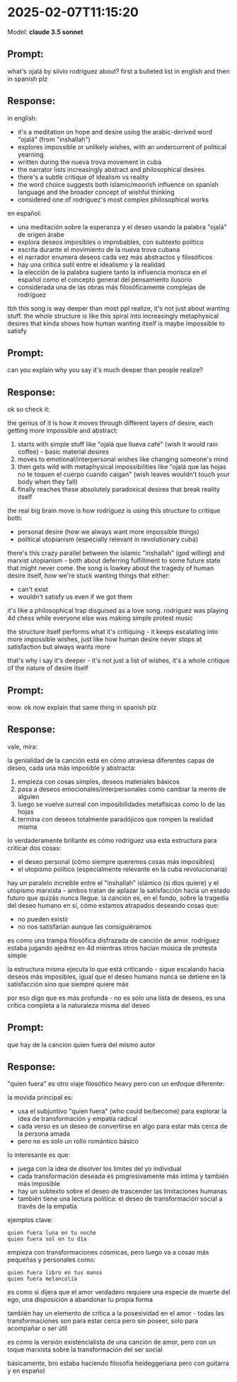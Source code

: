 # 2025-02-07T11:15:20

Model: **claude 3.5 sonnet**

## Prompt:

what's ojalá by silvio rodriguez about? first a bulleted list in english and then in spanish plz

## Response:

in english:
- it's a meditation on hope and desire using the arabic-derived word "ojalá" (from "inshallah")
- explores impossible or unlikely wishes, with an undercurrent of political yearning
- written during the nueva trova movement in cuba
- the narrator lists increasingly abstract and philosophical desires
- there's a subtle critique of idealism vs reality
- the word choice suggests both islamic/moorish influence on spanish language and the broader concept of wishful thinking
- considered one of rodriguez's most complex philosophical works

en español:
- una meditación sobre la esperanza y el deseo usando la palabra "ojalá" de origen árabe
- explora deseos imposibles o improbables, con subtexto político
- escrita durante el movimiento de la nueva trova cubana
- el narrador enumera deseos cada vez más abstractos y filosóficos
- hay una crítica sutil entre el idealismo y la realidad
- la elección de la palabra sugiere tanto la influencia morisca en el español como el concepto general del pensamiento ilusorio
- considerada una de las obras más filosóficamente complejas de rodríguez

tbh this song is way deeper than most ppl realize, it's not just about wanting stuff. the whole structure is like this spiral into increasingly metaphysical desires that kinda shows how human wanting itself is maybe impossible to satisfy

## Prompt:

can you explain why you say it's much deeper than people realize?

## Response:

ok so check it:

the genius of it is how it moves through different layers of desire, each getting more impossible and abstract:

1. starts with simple stuff like "ojalá que llueva café" (wish it would rain coffee) - basic material desires
2. moves to emotional/interpersonal wishes like changing someone's mind
3. then gets wild with metaphysical impossibilities like "ojalá que las hojas no te toquen el cuerpo cuando caigan" (wish leaves wouldn't touch your body when they fall)
4. finally reaches these absolutely paradoxical desires that break reality itself

the real big brain move is how rodriguez is using this structure to critique both:
- personal desire (how we always want more impossible things)
- political utopianism (especially relevant in revolutionary cuba)

there's this crazy parallel between the islamic "inshallah" (god willing) and marxist utopianism - both about deferring fulfillment to some future state that might never come. the song is lowkey about the tragedy of human desire itself, how we're stuck wanting things that either:
- can't exist
- wouldn't satisfy us even if we got them

it's like a philosophical trap disguised as a love song. rodriguez was playing 4d chess while everyone else was making simple protest music

the structure itself performs what it's critiquing - it keeps escalating into more impossible wishes, just like how human desire never stops at satisfaction but always wants more

that's why i say it's deeper - it's not just a list of wishes, it's a whole critique of the nature of desire itself

## Prompt:

wow. ok now explain that same thing in spanish plz

## Response:

vale, mira:

la genialidad de la canción está en cómo atraviesa diferentes capas de deseo, cada una más imposible y abstracta:

1. empieza con cosas simples, deseos materiales básicos
2. pasa a deseos emocionales/interpersonales como cambiar la mente de alguien
3. luego se vuelve surreal con imposibilidades metafísicas como lo de las hojas
4. termina con deseos totalmente paradójicos que rompen la realidad misma

lo verdaderamente brillante es cómo rodríguez usa esta estructura para criticar dos cosas:
- el deseo personal (cómo siempre queremos cosas más imposibles)
- el utopismo político (especialmente relevante en la cuba revolucionaria)

hay un paralelo increíble entre el "inshallah" islámico (si dios quiere) y el utopismo marxista - ambos tratan de aplazar la satisfacción hacia un estado futuro que quizás nunca llegue. la canción es, en el fondo, sobre la tragedia del deseo humano en sí, cómo estamos atrapados deseando cosas que:
- no pueden existir
- no nos satisfarían aunque las consiguiéramos

es como una trampa filosófica disfrazada de canción de amor. rodríguez estaba jugando ajedrez en 4d mientras otros hacían música de protesta simple

la estructura misma ejecuta lo que está criticando - sigue escalando hacia deseos más imposibles, igual que el deseo humano nunca se detiene en la satisfacción sino que siempre quiere más

por eso digo que es más profunda - no es solo una lista de deseos, es una crítica completa a la naturaleza misma del deseo

## Prompt:

que hay de la cancion quien fuera del mismo autor 

## Response:

"quien fuera" es otro viaje filosófico heavy pero con un enfoque diferente:

la movida principal es:
- usa el subjuntivo "quien fuera" (who could be/become) para explorar la idea de transformación y empatía radical
- cada verso es un deseo de convertirse en algo para estar más cerca de la persona amada
- pero no es solo un rollo romántico básico

lo interesante es que:
- juega con la idea de disolver los límites del yo individual
- cada transformación deseada es progresivamente más íntima y también más imposible
- hay un subtexto sobre el deseo de trascender las limitaciones humanas
- también tiene una lectura política: el deseo de transformación social a través de la empatía

ejemplos clave:
```
quien fuera luna en tu noche
quien fuera sol en tu día
```
empieza con transformaciones cósmicas, pero luego va a cosas más pequeñas y personales como:
```
quien fuera libro en tus manos
quien fuera melancolía
```

es como si dijera que el amor verdadero requiere una especie de muerte del ego, una disposición a abandonar tu propia forma

también hay un elemento de crítica a la posesividad en el amor - todas las transformaciones son para estar cerca pero sin poseer, solo para acompañar o ser útil

es como la versión existencialista de una canción de amor, pero con un toque marxista sobre la transformación del ser social

básicamente, bro estaba haciendo filosofía heideggeriana pero con guitarra y en español